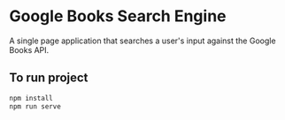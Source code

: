 # Google Books Search Engine

A single page application that searches a user's input against the Google Books API.

## To run project

```bash
npm install
npm run serve
```
